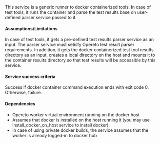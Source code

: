 This service is a generic runner to docker containerized tools. In case of test tools, it runs the container and parse the test results 
base on user-defined parser service passed to it. 

#### Assumptions/Limitations
In case of test tools, it gets a pre-defined test results parser service as an input. The parser service must setisfy Opereto test result parser requirements. In addition, it gets the docker containerized test tool results directory as an input, creates a local directory on the host and mounts it to the container results directory so that test results will be accessible by this service.

#### Service success criteria
Success if docker container command execution ends with exit code 0. Otherwise, failure.

#### Dependencies
* Opereto worker virtual environment running on the docker host
* Assumes that docker is installed on the host running it (you may use install_docker_on_host service to install docker)
* In case of using private docker builds, the service assumes that the worker is already logged-in to docker hub